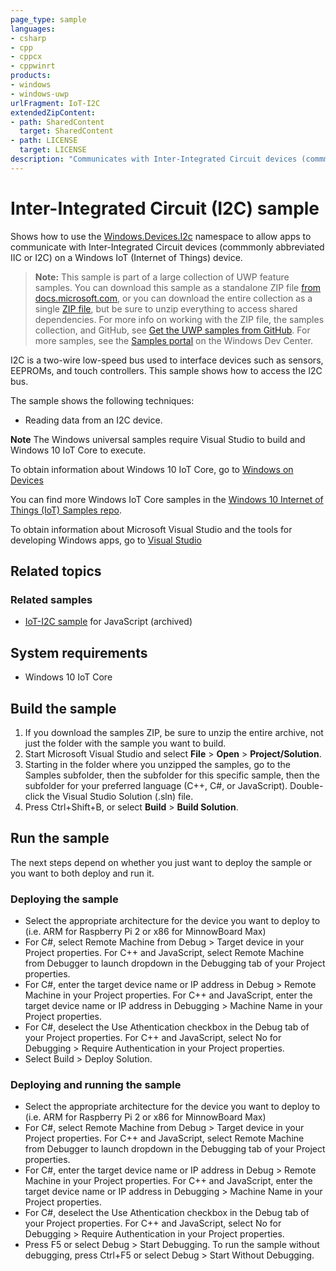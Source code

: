 ```yaml
---
page_type: sample
languages:
- csharp
- cpp
- cppcx
- cppwinrt
products:
- windows
- windows-uwp
urlFragment: IoT-I2C
extendedZipContent:
- path: SharedContent
  target: SharedContent
- path: LICENSE
  target: LICENSE
description: "Communicates with Inter-Integrated Circuit devices (commmonly abbreviated IIC or I2C) on a Windows IoT (Internet of Things) device."
---
```


<!---
  category: DevicesSensorsAndPower
  samplefwlink: http://go.microsoft.com/fwlink/p/?LinkId=624150
--->

# Inter-Integrated Circuit (I2C) sample

Shows how to use the [Windows.Devices.I2c](http://msdn.microsoft.com/library/windows.devices.i2c.aspx) namespace
to allow apps to communicate with Inter-Integrated Circuit devices
(commmonly abbreviated IIC or I2C)
on a Windows IoT (Internet of Things) device.

> **Note:** This sample is part of a large collection of UWP feature samples. 
> You can download this sample as a standalone ZIP file
> [from docs.microsoft.com](https://docs.microsoft.com/samples/microsoft/windows-universal-samples/iot-i2c/),
> or you can download the entire collection as a single
> [ZIP file](https://github.com/Microsoft/Windows-universal-samples/archive/master.zip), but be 
> sure to unzip everything to access shared dependencies. For more info on working with the ZIP file, 
> the samples collection, and GitHub, see [Get the UWP samples from GitHub](https://aka.ms/ovu2uq). 
> For more samples, see the [Samples portal](https://aka.ms/winsamples) on the Windows Dev Center. 

I2C is a two-wire low-speed bus used to interface devices such as sensors, EEPROMs, and touch controllers. This sample shows how to access the I2C bus.

The sample shows the following techniques:

- Reading data from an I2C device.

**Note** The Windows universal samples require Visual Studio to build and Windows 10 IoT Core to execute.

To obtain information about Windows 10 IoT Core, go to [Windows on Devices](http://windowsondevices.com)

You can find more Windows IoT Core samples in the [Windows 10 Internet of Things (IoT) Samples repo](https://go.microsoft.com/fwlink/?linkid=860459).

To obtain information about Microsoft Visual Studio and the tools for developing Windows apps, go to [Visual Studio](http://go.microsoft.com/fwlink/?LinkID=532422)

## Related topics

### Related samples

* [IoT-I2C sample](/archived/IoT-I2C/) for JavaScript (archived)

## System requirements

* Windows 10 IoT Core

## Build the sample

1. If you download the samples ZIP, be sure to unzip the entire archive, not just the folder with the sample you want to build. 
2. Start Microsoft Visual Studio and select **File** \> **Open** \> **Project/Solution**.
3. Starting in the folder where you unzipped the samples, go to the Samples subfolder, then the subfolder for this specific sample, then the subfolder for your preferred language (C++, C#, or JavaScript). Double-click the Visual Studio Solution (.sln) file.
4. Press Ctrl+Shift+B, or select **Build** \> **Build Solution**.

## Run the sample

The next steps depend on whether you just want to deploy the sample or you want to both deploy and run it.

### Deploying the sample

- Select the appropriate architecture for the device you want to deploy to (i.e. ARM for Raspberry Pi 2 or x86 for MinnowBoard Max)
- For C#, select Remote Machine from Debug > Target device in your Project properties.  For C++ and JavaScript, select Remote Machine from Debugger to launch dropdown in the Debugging tab of your Project properties.
- For C#, enter the target device name or IP address in Debug > Remote Machine in your Project properties.  For C++ and JavaScript, enter the target device name or IP address in Debugging > Machine Name in your Project properties.
- For C#, deselect the Use Athentication checkbox in the Debug tab of your Project properties.  For C++ and JavaScript, select No for Debugging > Require Authentication in your Project properties.
- Select Build > Deploy Solution. 

### Deploying and running the sample

- Select the appropriate architecture for the device you want to deploy to (i.e. ARM for Raspberry Pi 2 or x86 for MinnowBoard Max)
- For C#, select Remote Machine from Debug > Target device in your Project properties.  For C++ and JavaScript, select Remote Machine from Debugger to launch dropdown in the Debugging tab of your Project properties.
- For C#, enter the target device name or IP address in Debug > Remote Machine in your Project properties.  For C++ and JavaScript, enter the target device name or IP address in Debugging > Machine Name in your Project properties.
- For C#, deselect the Use Athentication checkbox in the Debug tab of your Project properties.  For C++ and JavaScript, select No for Debugging > Require Authentication in your Project properties.
- Press F5 or select Debug >  Start Debugging. To run the sample without debugging, press Ctrl+F5 or select Debug > Start Without Debugging. 
